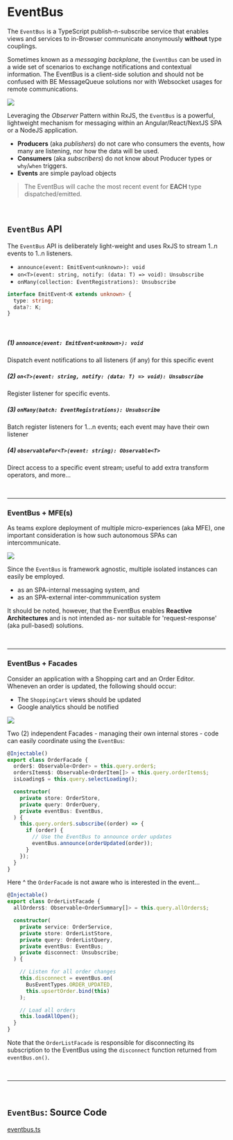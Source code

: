 # EventBus

The `EventBus` is a TypeScript publish-n-subscribe service that enables views and services to in-Browser communicate anonymously **without** type couplings.

Sometimes known as a _messaging backplane_, the `EventBus` can be used in a wide set of scenarios to exchange notifications and contextual information. The EventBus is a client-side solution and should not be confused with BE MessageQueue solutions nor with Websocket usages for remote communications.

[![](https://i.imgur.com/5UeHUgj.png)](https://i.imgur.com/5UeHUgj.png)

Leveraging the _Observer_ Pattern within RxJS, the `EventBus` is a powerful, lightweight mechanism for messaging within an Angular/React/NextJS SPA or a NodeJS application.

- **Producers** (aka _publishers_) do not care who consumers the events, how many are listening, nor how the data will be used.
- **Consumers** (aka _subscribers_) do not know about Producer types or `why`/`when` triggers.
- **Events** are simple payload objects

> The EventBus will cache the most recent event for **EACH** type dispatched/emitted.

<br/>

## `EventBus` API

The `EventBus` API is deliberately light-weight and uses RxJS to stream 1..n events to 1..n listeners.

- `announce(event: EmitEvent<unknown>): void`
- `on<T>(event: string, notify: (data: T) => void): Unsubscribe`
- `onMany(collection: EventRegistrations): Unsubscribe`

```ts
interface EmitEvent<K extends unknown> {
  type: string;
  data?: K;
}
```

<br/>

##### (1) `announce(event: EmitEvent<unknown>): void`

Dispatch event notifications to all listeners (if any) for this specific event

##### (2) `on<T>(event: string, notify: (data: T) => void): Unsubscribe`

Register listener for specific events.

##### (3) `onMany(batch: EventRegistrations): Unsubscribe`

Batch register listeners for 1...n events; each event may have their own listener

##### (4) `observableFor<T>(event: string): Observable<T>`

Direct access to a specific event stream; useful to add extra transform operators, and more...

<br/>

---

### EventBus + MFE(s)

As teams explore deployment of multiple micro-experiences (aka MFE), one important consideration is how such autonomous SPAs can intercommunicate.

![](https://i.imgur.com/2DteM81.png)

Since the `EventBus` is framework agnostic, multiple isolated instances can easily be employed.

- as an SPA-internal messaging system, and
- as an SPA-external inter-commmunication system

It should be noted, however, that the EventBus enables **Reactive Architectures** and is not intended as- nor suitable for 'request-response' (aka pull-based) solutions.

<br/>

---

### EventBus + Facades

Consider an application with a Shopping cart and an Order Editor. Wheneven an
order is updated, the following should occur:

- The `ShoppingCart` views should be updated
- Google analytics should be notified

[![](https://i.imgur.com/AMMsRqs.png)](https://i.imgur.com/AMMsRqs.png)

Two (2) independent Facades - managing their own internal stores - code can easily coordinate using the `EventBus`:

```ts
@Injectable()
export class OrderFacade {
  order$: Observable<Order> = this.query.order$;
  ordersItems$: Observable<OrderItem[]> = this.query.orderItems$;
  isLoading$ = this.query.selectLoading();

  constructor(
    private store: OrderStore,
    private query: OrderQuery,
    private eventBus: EventBus,
  ) {
    this.query.order$.subscribe((order) => {
      if (order) {
        // Use the EventBus to announce order updates
        eventBus.announce(orderUpdated(order));
      }
    });
  }
}
```

Here ^ the `OrderFacade` is not aware who is interested in the event...

```ts
@Injectable()
export class OrderListFacade {
  allOrders$: Observable<OrderSummary[]> = this.query.allOrders$;

  constructor(
    private service: OrderService,
    private store: OrderListStore,
    private query: OrderListQuery,
    private eventBus: EventBus;
    private disconnect: Unsubscribe;
  ) {

    // Listen for all order changes
    this.disconnect = eventBus.on(
      BusEventTypes.ORDER_UPDATED,
      this.upsertOrder.bind(this)
    );

    // Load all orders
    this.loadAllOpen();
  }
}
```

Note that the `OrderListFacade` is responsible for disconnecting its subscription to the EventBus using the `disconnect` function returned from `eventBus.on()`.

<br/>

---

<br/>

## `EventBus`: Source Code

[eventbus.ts](./eventbus.ts)
